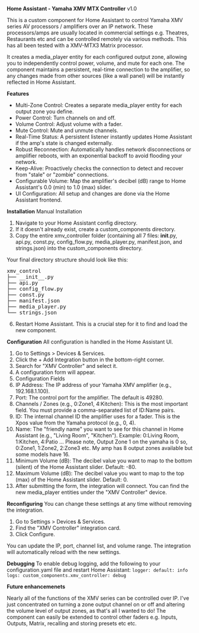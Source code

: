 **Home Assistant - Yamaha XMV MTX Controller** v1.0

This is a custom component for Home Assistant to control Yamaha XMV series AV processors / amplifiers over an IP network.  These processors/amps are usually located in commercial settings e.g. Theatres, Restaurants etc and can be controlled remotely via various methods.  This has all been tested with a XMV-MTX3 Matrix processor.

It creates a media_player entity for each configured output zone, allowing you to independently control power, volume, and mute for each one. The component maintains a persistent, real-time connection to the amplifier, so any changes made from other sources (like a wall panel) will be instantly reflected in Home Assistant.

**Features**

- Multi-Zone Control: Creates a separate media_player entity for each output zone you define.
- Power Control: Turn channels on and off.
- Volume Control: Adjust volume with a fader.
- Mute Control: Mute and unmute channels.
- Real-Time Status: A persistent listener instantly updates Home Assistant if the amp's state is changed externally.
- Robust Reconnection: Automatically handles network disconnections or amplifier reboots, with an exponential backoff to avoid flooding your network.
- Keep-Alive: Proactively checks the connection to detect and recover from "stale" or "zombie" connections.
- Configurable Volume: Map the amplifier's decibel (dB) range to Home Assistant's 0.0 (min) to 1.0 (max) slider.
- UI Configuration: All setup and changes are done via the Home Assistant frontend.

**Installation**
Manual Installation

1. Navigate to your Home Assistant config directory.
2. If it doesn't already exist, create a custom_components directory.
3. Copy the entire xmv_controller folder (containing all 7 files: __init__.py, api.py, const.py, config_flow.py, media_player.py, manifest.json, and strings.json) into the custom_components directory.

Your final directory structure should look like this:

<pre>
xmv_control
├── __init__.py
├── api.py
├── config_flow.py
├── const.py
├── manifest.json
├── media_player.py
└── strings.json
</pre>
6. Restart Home Assistant. This is a crucial step for it to find and load the new component.

**Configuration**
All configuration is handled in the Home Assistant UI.

1. Go to Settings > Devices & Services.
2. Click the + Add Integration button in the bottom-right corner.
3. Search for "XMV Controller" and select it.
4. A configuration form will appear.
5. Configuration Fields
6. IP Address: The IP address of your Yamaha XMV amplifier (e.g., 192.168.1.100).
7. Port: The control port for the amplifier. The default is 49280.
8. Channels / Zones (e.g., 0:Zone1, 4:Kitchen): This is the most important field. You must provide a comma-separated list of ID:Name pairs.
9. ID: The internal channel ID the amplifier uses for a fader. This is the Xpos value from the Yamaha protocol (e.g., 0, 4).
10. Name: The "friendly name" you want to see for this channel in Home Assistant (e.g., "Living Room", "Kitchen").
Example: 0:Living Room, 1:Kitchen, 4:Patio   ... Please note, Output Zone 1 on the yamaha is 0  so, 0:Zone1, 1:Zone2, 2:Zone3 etc.  My amp has 8 output zones available but some models have 16.
12. Minimum Volume (dB): The decibel value you want to map to the bottom (silent) of the Home Assistant slider. Default: -80.
13. Maximum Volume (dB): The decibel value you want to map to the top (max) of the Home Assistant slider. Default: 0.
14. After submitting the form, the integration will connect. You can find the new media_player entities under the "XMV Controller" device.

**Reconfiguring**
You can change these settings at any time without removing the integration.

1. Go to Settings > Devices & Services.
2. Find the "XMV Controller" integration card.
3. Click Configure.

You can update the IP, port, channel list, and volume range. The integration will automatically reload with the new settings.

**Debugging**
To enable debug logging, add the following to your configuration.yaml file and restart Home Assistant:
`
logger:
  default: info
  logs:
    custom_components.xmv_controller: debug
`

**Future enhancemenets**

Nearly all of the functions of the XMV series can be controlled over IP.  I've just concentrated on turning a zone output channel on or off and altering the volume level of output zones, as that's all I wanted to do!
The component can easily be extended to control other faders e.g. Inputs, Outputs, Matrix, recalling and storing presets etc etc.
